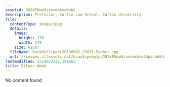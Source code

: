 ```yaml
---
assetid: 2D3XPOum9iimcmkAse64Wi
description: Professor, Curtin Law School, Curtin University
file:
  contentType: image/jpeg
  details:
    image:
      height: 170
      width: 170
    size: 61687
  fileName: RackMultipart20130902-23075-5xhhcr.jpg
  url: //images.ctfassets.net/bsux5spekp1p/2D3XPOum9iimcmkAse64Wi/ab54ac6f52903735ed7fcb2f791a57f3/RackMultipart20130902-23075-5xhhcr.jpg
lastmodified: 1524652336.191663
title: Eileen Webb
---
```

No content found
